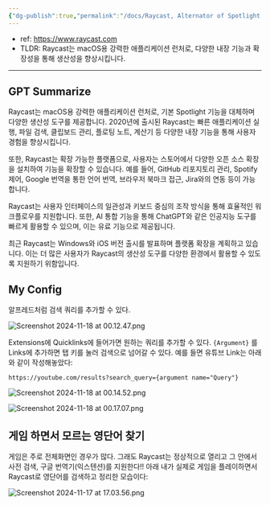 ```yaml
---
{"dg-publish":true,"permalink":"/docs/Raycast, Alternator of Spotlight and Alfred/","title":"Raycast, Alternator of Spotlight and Alfred"}
---
```


- ref: <https://www.raycast.com>
- TLDR: Raycast는 macOS용 강력한 애플리케이션 런처로, 다양한 내장 기능과 확장성을 통해 생산성을 향상시킵니다.
---

## GPT Summarize

Raycast는 macOS용 강력한 애플리케이션 런처로, 기본 Spotlight 기능을 대체하며 다양한 생산성 도구를 제공합니다. 2020년에 출시된 Raycast는 빠른 애플리케이션 실행, 파일 검색, 클립보드 관리, 플로팅 노트, 계산기 등 다양한 내장 기능을 통해 사용자 경험을 향상시킵니다.

또한, Raycast는 확장 가능한 플랫폼으로, 사용자는 스토어에서 다양한 오픈 소스 확장을 설치하여 기능을 확장할 수 있습니다. 예를 들어, GitHub 리포지토리 관리, Spotify 제어, Google 번역을 통한 언어 번역, 브라우저 북마크 접근, Jira와의 연동 등이 가능합니다.

Raycast는 사용자 인터페이스의 일관성과 키보드 중심의 조작 방식을 통해 효율적인 워크플로우를 지원합니다. 또한, AI 통합 기능을 통해 ChatGPT와 같은 인공지능 도구를 빠르게 활용할 수 있으며, 이는 유료 기능으로 제공됩니다.

최근 Raycast는 Windows와 iOS 버전 출시를 발표하며 플랫폼 확장을 계획하고 있습니다. 이는 더 많은 사용자가 Raycast의 생산성 도구를 다양한 환경에서 활용할 수 있도록 지원하기 위함입니다.

## My Config

알프레드처럼 검색 쿼리를 추가할 수 있다.

![Screenshot 2024-11-18 at 00.12.47.png](/img/user/docs/assets/Screenshot%202024-11-18%20at%2000.12.47.png)

Extensions에 Quicklinks에 들어가면 원하는 쿼리를 추가할 수 있다. `{Argument}` 를 Links에 추가하면 탭 키를 눌러 검색으로 넘어갈 수 있다. 예를 들면 유튜브 Link는 아래와 같이 작성해놓았다:

```
https://youtube.com/results?search_query={argument name="Query"}
```

![Screenshot 2024-11-18 at 00.14.52.png](/img/user/docs/assets/Screenshot%202024-11-18%20at%2000.14.52.png)

![Screenshot 2024-11-18 at 00.17.07.png](/img/user/docs/assets/Screenshot%202024-11-18%20at%2000.17.07.png)

## 게임 하면서 모르는 영단어 찾기

게임은 주로 전체화면인 경우가 많다. 그래도 Raycast는 정상적으로 열리고 그 안에서 사전 검색, 구글 번역기(익스텐션)를 지원한다!! 아래 내가 실제로 게임을 플레이하면서 Raycast로 영단어를 검색하고 정리한 모습이다:

![Screenshot 2024-11-17 at 17.03.56.png](/img/user/docs/assets/Screenshot%202024-11-17%20at%2017.03.56.png)
